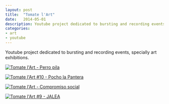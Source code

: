 ```yaml
---
layout: post
title:  "Tomate l'Art"
date:   2014-05-01
description: Youtube project dedicated to bursting and recording events, specially art exhibitions.
categories:
- art
- youtube
---
```


Youtube project dedicated to bursting and recording events, specially art exhibitions.

[![Tomate l'Art - Perro pila](http://img.youtube.com/vi/1bjBgkCTAO4/0.jpg)](https://www.youtube.com/watch?v=1bjBgkCTAO4 "Tomate l'Art - Perro pila")

[![Tomate l'Art #10 - Pocho la Pantera](http://img.youtube.com/vi/h75_fbP3nOQ/0.jpg)](https://www.youtube.com/watch?v=h75_fbP3nOQ "Tomate l'Art - #10 Pocho la Pantera")

[![Tomate l'Art - Compromiso social](http://img.youtube.com/vi/01ms3oshLi0/0.jpg)](https://www.youtube.com/watch?v=01ms3oshLi0 "Tomate l'Art - Compromiso social")

[![Tomate l'Art #9 - JALEA](http://img.youtube.com/vi/IRF3IxOiUPQ/0.jpg)](https://www.youtube.com/watch?v=IRF3IxOiUPQ "Tomate l'Art #9 - JALEA")
